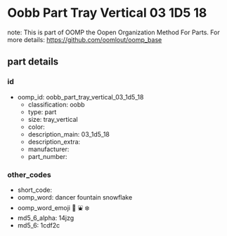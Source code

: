 # Oobb Part Tray Vertical 03 1D5 18  

note: This is part of OOMP the Oopen Organization Method For Parts. For more details: https://github.com/oomlout/oomp_base

##  part details





### id
* oomp_id: oobb_part_tray_vertical_03_1d5_18
  * classification: oobb
  * type: part
  * size: tray_vertical
  * color: 
  * description_main: 03_1d5_18
  * description_extra: 
  * manufacturer: 
  * part_number: 

### other_codes
* short_code: 
* oomp_word: dancer fountain snowflake
* oomp_word_emoji :dancer: :fountain: :snowflake:
* md5_6_alpha: 14jzg
* md5_6: 1cdf2c